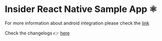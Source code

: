 # Insider React Native Sample App ⚛️
For more information about android integration please check the [link](https://academy.useinsider.com/docs/react-native-integration)

Check the changelogs 👉 [here](https://academy.useinsider.com/docs/react-native-sdk-changelog)
